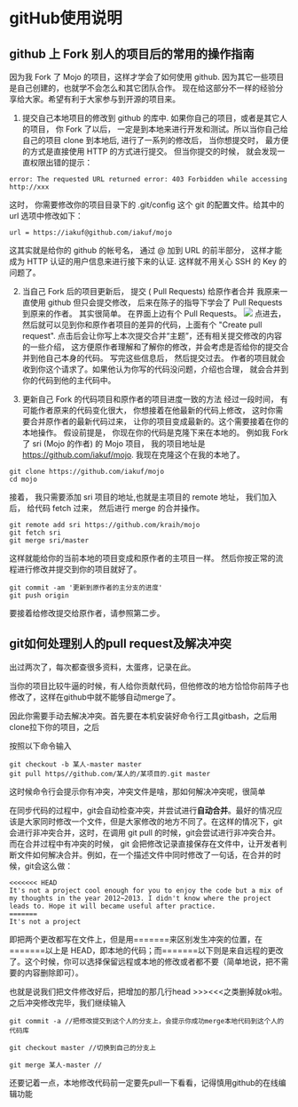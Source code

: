 # gitHub使用说明 #

## github 上 Fork 别人的项目后的常用的操作指南 ##

因为我 Fork 了 Mojo 的项目，这样才学会了如何使用 github. 因为其它一些项目是自己创建的，也就学不会怎么和其它团队合作。 现在给这部分不一样的经验分享给大家。希望有利于大家参与到开源的项目来。

1. 提交自己本地项目的修改到 github 的库中.
如果你自己的项目，或者是其它人的项目， 你 Fork 了以后， 一定是到本地来进行开发和测试。所以当你自己给自己的项目 clone 到本地后, 进行了一系列的修改后， 当你想提交时， 最方便的方式是直接使用 HTTP 的方式进行提交。 但当你提交的时候， 就会发现一直权限出错的提示：


```error: The requested URL returned error: 403 Forbidden while accessing http://xxx```

这时， 你需要修改你的项目目录下的 .git/config 这个 git 的配置文件。给其中的 url 选项中修改如下：


```url = https://iakuf@github.com/iakuf/mojo```

这其实就是给你的 github 的帐号名， 通过 @ 加到 URL 的前半部分， 这样才能成为 HTTP 认证的用户信息来进行接下来的认证. 这样就不用关心 SSH 的 Key 的问题了。

2. 当自己 Fork 后的项目更新后， 提交 ( Pull Requests) 给原作者合并
我原来一直使用 github 但只会提交修改， 后来在陈子的指导下学会了 Pull Requests 到原来的作者。
其实很简单。 在界面上边有个 Pull Requests。
![](image/image0001.png)
点进去， 然后就可以见到你和原作者项目的差异的代码，上面有个 "Create pull request". 点击后会让你写上本次提交合并“主题”，还有相关提交修改的内容的一些介绍， 这方便原作者理解和了解你的修改，并会考虑是否给你的提交合并到他自己本身的代码。 写完这些信息后， 然后提交过去。 作者的项目就会收到你这个请求了。如果他认为你写的代码没问题，介绍也合理， 就会合并到你的代码到他的主代码中。
 
3. 更新自己 Fork 的代码项目和原作者的项目进度一致的方法
经过一段时间， 有可能作者原来的代码变化很大， 你想接着在他最新的代码上修改， 这时你需要合并原作者的最新代码过来， 让你的项目变成最新的。这个需要接着在你的本地操作。
假设前提是， 你现在你的代码是克隆下来在本地的。 例如我 Fork 了 sri (Mojo 的作者) 的 Mojo 项目， 我的项目地址是 https://github.com/iakuf/mojo. 我现在克隆这个在我的本地了。

```
git clone https://github.com/iakuf/mojo
cd mojo
```

接着， 我只需要添加 sri 项目的地址,也就是主项目的 remote 地址， 我们加入后， 给代码 fetch 过来， 然后进行 merge 的合并操作。

```
git remote add sri https://github.com/kraih/mojo
git fetch sri
git merge sri/master
```
这样就能给你的当前本地的项目变成和原作者的主项目一样。 然后你按正常的流程进行修改并提交到你的项目就好了。

```
git commit -am '更新到原作者的主分支的进度'
git push origin
```
要接着给修改提交给原作者，请参照第二步。

## git如何处理别人的pull request及解决冲突

出过两次了，每次都查很多资料，太蛋疼，记录在此。

当你的项目比较牛逼的时候，有人给你贡献代码，但他修改的地方恰恰你前阵子也修改了，这样在github中就不能够自动merge了。

因此你需要手动去解决冲突。首先要在本机安装好命令行工具gitbash，之后用clone拉下你的项目，之后

按照以下命令输入

```
git checkout -b 某人-master master
git pull https//github.com/某人的/某项目的.git master
```

这时候命令行会提示你有冲突，冲突文件是啥，那如何解决冲突呢，很简单

在同步代码的过程中，git会自动检查冲突，并尝试进行**自动合并**。最好的情况应该是大家同时修改一个文件，但是大家修改的地方不同了。在这样的情况下，git会进行非冲突合并，这时，在调用 git pull 的时候，git会尝试进行非冲突合并。 
而在合并过程中有冲突的时候， git 会把修改记录直接保存在文件中，让开发者判断文件如何解决合并。例如，在一个描述文件中同时修改了一句话，在合并的时候，git会这么做：

```
<<<<<<< HEAD
It's not a project cool enough for you to enjoy the code but a mix of my thoughts in the year 2012~2013. I didn't know where the project leads to. Hope it will became useful after practice.
=======
It's not a project
```

即把两个更改都写在文件上，但是用=======来区别发生冲突的位置，在=======以上是 HEAD，即本地的代码；而=======以下则是来自远程的更改了。这个时候，你可以选择保留远程或本地的修改或者都不要（简单地说，把不需要的内容删除即可）。

也就是说我们把文件修改好后，把增加的那几行head >>><<<之类删掉就ok啦。之后冲突修改完毕，我们继续输入

```
git commit -a //把修改提交到这个人的分支上，会提示你成功merge本地代码到这个人的代码库

git checkout master //切换到自己的分支上

git merge 某人-master //
```

还要记着一点，本地修改代码前一定要先pull一下看看，记得慎用github的在线编辑功能